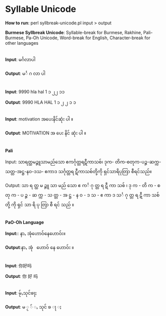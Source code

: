 Syllable Unicode
=====================

**How to run**: perl syllbreak-unicode.pl input > output

**Burmese Syllbreak Unicode**: Syllable-break for Burmese, Rakhine, Pali-Burmese, Pa-Oh Unicode, Word-break for English, Character-break for other languages <br /> <br />


**Input**: မင်္ဂလာပါ

**Output**: မင်္ ဂ လာ ပါ <br /> <br />


**Input**: 9990 hla hal 1 ၁ ၂၂ ၁၁

**Output**: 9990  HLA  HAL  1  ၁  ၂ ၂  ၁ ၁ <br /> <br />


**Input**: motivation အပေးနိင်ဆုံး ပါ ။

**Output**: MOTIVATION အ ပေး နိင် ဆုံး ပါ ။ <br /> <br />

**Pali**

Input: သာရတ္ထမဉ္ဇူသာမည်သော ဧကင်္ဂုတ္တရဋီကာသစ်၊ ဒုက- တိက-စတုက-ပဉ္ဇ-ဆက္က-သတ္တ-အဋ္ဌ-နဝ-ဒသ- ဧကာဒ သင်္ဂုတ္တရ ဋီကာသစ်တို့ကို ရှင်သာရိပုတြာ စီရင်သည်။

Output: သာ ရ တ္ထ မ ဉ္ဇူ သာ မည် သော   ဧ ကင်္ ဂု တ္တ ရ ဋီ ကာ သစ် ၊   ဒု က -   တိ က - စ တု က - ပ ဉ္ဇ - ဆ က္က - သ တ္တ - အ ဋ္ဌ - န ဝ - ဒ သ -   ဧ ကာ ဒ   သင်္ ဂု တ္တ ရ   ဋီ ကာ သစ် တို့ ကို   ရှင် သာ ရိ ပု တြာ   စီ ရင် သည် ။ <br /> <br />



**PaO-Oh Language**

**Input:**: နာꩻ အုံ‌‌ဟောဝ်နေဟောဝ်း။

**Output**:နာꩻ   အုံ ‌ ‌ ဟောဝ် နေ ဟောဝ်း ။<br /> <br />



**Input**: 你好吗

**Output**: 你 好 吗 <br /> <br />


**Input**: မႂ်ႇသုင်ၶႃႈ

**Output**: မ ႂ ် ႇ သုင် ၶ ႃ ႈ <br /> <br />
